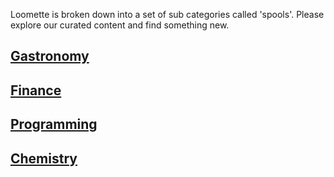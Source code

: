 Loomette is broken down into a set of sub categories called 'spools'. Please explore our curated content and find something new.

[Gastronomy](/gastronomy)
----
[Finance](/finance)
----
[Programming](/programming)
----
[Chemistry](/chemistry)
----
